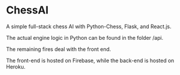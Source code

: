 # ChessAI
A simple full-stack chess AI with Python-Chess, Flask, and React.js.

The actual engine logic in Python can be found in the folder /api.

The remaining fires deal with the front end.

The front-end is hosted on Firebase, while the back-end is hosted on Heroku.
